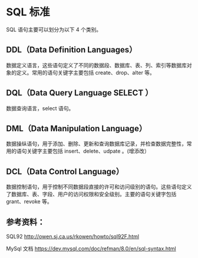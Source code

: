 # SQL 标准

SQL 语句主要可以划分为以下 4 个类别。

## DDL（Data Definition Languages）

数据定义语言，这些语句定义了不同的数据段、数据库、表、列、索引等数据库对象的定义。常用的语句关键字主要包括 create、drop、alter 等。

## DQL（Data Query Language SELECT ）

数据查询语言，select 语句。

## DML（Data Manipulation Language）

数据操纵语句，用于添加、删除、更新和查询数据库记录，并检查数据完整性，常用的语句关键字主要包括 insert、delete、udpate 。(增添改）

## DCL（Data Control Language）

数据控制语句，用于控制不同数据段直接的许可和访问级别的语句。这些语句定义了数据库、表、字段、用户的访问权限和安全级别。主要的语句关键字包括 grant、revoke 等。

## 参考资料：

SQL92 http://owen.sj.ca.us/rkowen/howto/sql92F.html

MySql 文档 https://dev.mysql.com/doc/refman/8.0/en/sql-syntax.html
